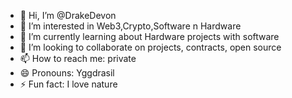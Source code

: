 - 👋 Hi, I’m @DrakeDevon
- 👀 I’m interested in Web3,Crypto,Software n Hardware
- 🌱 I’m currently learning about Hardware projects with software 
- 💞️ I’m looking to collaborate on projects, contracts, open source
- 📫 How to reach me: private
- 😄 Pronouns: Yggdrasil
- ⚡ Fun fact: I love nature

<!---
DrakeDevon/DrakeDevon is a ✨ special ✨ repository because its `README.md` (this file) appears on your GitHub profile.
You can click the Preview link to take a look at your changes.
--->
